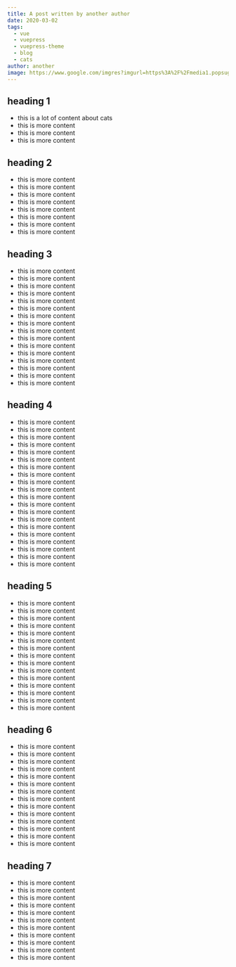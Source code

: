 ```yaml
---
title: A post written by another author
date: 2020-03-02
tags:
  - vue
  - vuepress
  - vuepress-theme
  - blog
  - cats
author: another
image: https://www.google.com/imgres?imgurl=https%3A%2F%2Fmedia1.popsugar-assets.com%2Ffiles%2Fthumbor%2FtKYP_wGLONHUVLF1MRnmkWF6PVU%2Ffit-in%2F1024x1024%2Ffilters%3Aformat_auto-!!-%3Astrip_icc-!!-%2F2014%2F10%2F28%2F769%2Fn%2F1922283%2Fb3bfdaa7797ac47d_Sympathy%2Fi%2FWhen-Someone-Asks-You-Need-Anything.gif&imgrefurl=https%3A%2F%2Fwww.popsugar.co.uk%2Fcelebrity%2F39-Salem-Saberhagen-Quotes-You-Should-Start-Using-Immediately-36022083&tbnid=66xezIobRj94RM&vet=12ahUKEwiZrKOG5ffpAhULexoKHctZCOwQMygKegUIARCcAQ..i&docid=-SY74Zu34VS5JM&w=500&h=377&itg=1&q=sabrina%20black%20cat&hl=en&ved=2ahUKEwiZrKOG5ffpAhULexoKHctZCOwQMygKegUIARCcAQ
---
```


## heading 1

- this is a lot of content about cats
- this is more content
- this is more content
- this is more content

## heading 2

- this is more content
- this is more content
- this is more content
- this is more content
- this is more content
- this is more content
- this is more content
- this is more content

## heading 3

- this is more content
- this is more content
- this is more content
- this is more content
- this is more content
- this is more content
- this is more content
- this is more content
- this is more content
- this is more content
- this is more content
- this is more content
- this is more content
- this is more content
- this is more content
- this is more content

## heading 4

- this is more content
- this is more content
- this is more content
- this is more content
- this is more content
- this is more content
- this is more content
- this is more content
- this is more content
- this is more content
- this is more content
- this is more content
- this is more content
- this is more content
- this is more content
- this is more content
- this is more content
- this is more content
- this is more content
- this is more content

## heading 5

- this is more content
- this is more content
- this is more content
- this is more content
- this is more content
- this is more content
- this is more content
- this is more content
- this is more content
- this is more content
- this is more content
- this is more content
- this is more content
- this is more content
- this is more content

## heading 6

- this is more content
- this is more content
- this is more content
- this is more content
- this is more content
- this is more content
- this is more content
- this is more content
- this is more content
- this is more content
- this is more content
- this is more content
- this is more content
- this is more content

## heading 7

- this is more content
- this is more content
- this is more content
- this is more content
- this is more content
- this is more content
- this is more content
- this is more content
- this is more content
- this is more content
- this is more content

